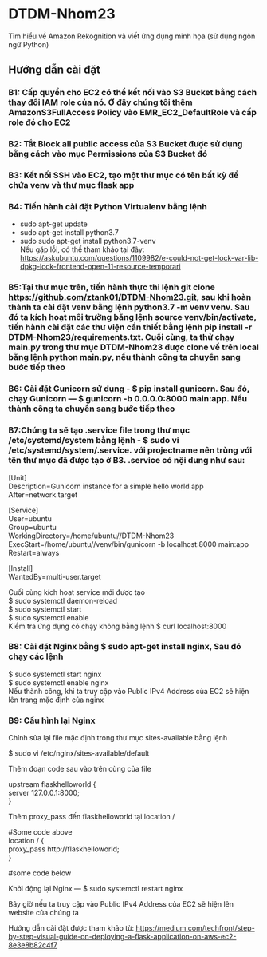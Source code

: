 # DTDM-Nhom23
Tìm hiểu về Amazon Rekognition và viết ứng dụng minh họa (sử dụng ngôn ngữ Python)
## Hướng dẫn cài đặt

### B1: Cấp quyền cho EC2 có thể kết nối vào S3 Bucket bằng cách thay đổi IAM role của nó. Ở đây chúng tôi thêm AmazonS3FullAccess Policy vào EMR_EC2_DefaultRole và cấp role đó cho EC2

### B2: Tắt Block all public access của S3 Bucket được sử dụng bằng cách vào mục Permissions của S3 Bucket đó

### B3: Kết nối SSH vào EC2, tạo một thư mục có tên bất kỳ để chứa venv và thư mục flask app

### B4: Tiến hành cài đặt Python Virtualenv bằng lệnh<br>
  - sudo apt-get update<br>
  - sudo apt-get install python3.7<br>
  - sudo sudo apt-get install python3.7-venv<br>
Nếu gặp lỗi, có thể tham khảo tại đây: https://askubuntu.com/questions/1109982/e-could-not-get-lock-var-lib-dpkg-lock-frontend-open-11-resource-temporari

### B5:Tại thư mục trên, tiến hành thực thi lệnh git clone https://github.com/ztank01/DTDM-Nhom23.git, sau khi hoàn thành ta cài đặt venv bằng lệnh python3.7 -m venv venv. Sau đó ta kích hoạt môi trường bằng lệnh source venv/bin/activate, tiến hành cài đặt các thư viện cần thiết bằng lệnh pip install -r DTDM-Nhom23/requirements.txt. Cuối cùng, ta thử chạy main.py trong thư mục DTDM-Nhom23 được clone về trên local bằng lệnh python main.py, nếu thành công ta chuyển sang bước tiếp theo

### B6: Cài đặt Gunicorn sử dụng -  $ pip install gunicorn. Sau đó, chạy Gunicorn — $ gunicorn -b 0.0.0.0:8000 main:app. Nếu thành công ta chuyển sang bước tiếp theo

### B7:Chúng ta sẽ tạo <projectname>.service file trong thư mục /etc/systemd/system bằng lệnh - $ sudo vi /etc/systemd/system/<projectname>.service. với projectname nên trùng với tên thư mục đã được tạo ở B3. <projectname>.service có nội dung như sau:
  
  <p>[Unit]<br>
  Description=Gunicorn instance for a simple hello world app<br>
  After=network.target
  </p>
  
  </p>[Service]<br>
  User=ubuntu<br>
  Group=ubuntu <thay đổi tùy theo user chúng ta đang sử dụng thuộc group nào><br>
  WorkingDirectory=/home/ubuntu/<thư mục được tạo tại bước 3>/DTDM-Nhom23<br>
  ExecStart=/home/ubuntu/<thư mục được tạo tại bước 3>/venv/bin/gunicorn -b localhost:8000 main:app<br>
  Restart=always<br>
  </p>
  
  <p>[Install]<br>
  WantedBy=multi-user.target<br>
  </p>

Cuối cùng kích hoạt service mới được tạo<br>
  $ sudo systemctl daemon-reload<br>
  $ sudo systemctl start <projectname><br>
  $ sudo systemctl enable <projectname><br>
 Kiểm tra ứng dụng có chạy không bằng lệnh $ curl localhost:8000<br>
  
 ### B8: Cài đặt Nginx bằng $ sudo apt-get install nginx, Sau đó chạy các lệnh<br>
  $ sudo systemctl start nginx<br>
  $ sudo systemctl enable nginx<br>
 Nếu thành công, khi ta truy cập vào Public IPv4 Address của EC2 sẽ hiện lên trang mặc định của nginx<br>
  
 ### B9: Cấu hình lại Nginx
 Chỉnh sửa lại file mặc định trong thư mục sites-available bằng lệnh <br>
  
  $ sudo vi /etc/nginx/sites-available/default <br>
  
Thêm đoạn code sau vào trên cùng của file<br>
  
  upstream flaskhelloworld {<br>
    server 127.0.0.1:8000;<br>
}<br>
  
Thêm proxy_pass đến flaskhelloworld tại location /<br>
  
#Some code above<br>
location / {<br>
    proxy_pass http://flaskhelloworld;<br>
}<br>
  
#some code below<br>
  
Khởi động lại  Nginx — $ sudo systemctl restart nginx<br>
  
Bây giờ nếu ta truy cập vào Public IPv4 Address của EC2 sẽ hiện lên website của chúng ta

Hướng dẫn cài đặt được tham khảo từ: https://medium.com/techfront/step-by-step-visual-guide-on-deploying-a-flask-application-on-aws-ec2-8e3e8b82c4f7
